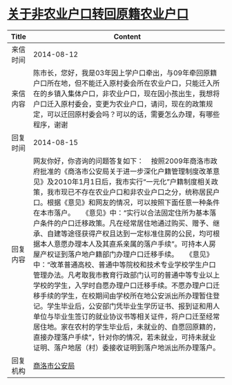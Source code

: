 # <a href="http://www.shangluo.gov.cn/zmhd/ldxxxx.jsp?urltype=leadermail.LeaderMailContentUrl&wbtreeid=1112&leadermailid=2651">关于非农业户口转回原籍农业户口</a>
| Title |                                                                                                                                                                                                                                                                    Content                                                                                                                                                                                                                                                                    |
|:-----:|-----------------------------------------------------------------------------------------------------------------------------------------------------------------------------------------------------------------------------------------------------------------------------------------------------------------------------------------------------------------------------------------------------------------------------------------------------------------------------------------------------------------------------------------------|
| 来信时间  | 2014-08-12                                                                                                                                                                                                                                                                                                                                                                                                                                                                                                                                    |
| 来信内容  | 陈市长，您好，我是03年因上学户口牵出，与09年牵回原籍户口所在地，但不能迁入原村委会所在农业户口，只能迁入所在的乡镇入集体户口，非农业户口，现在因小孩出生，我想将户口迁入原村委会，变更为农业户口，请问，现在的政策规定，可以迁回原村委会吗？可以的话，需要怎么办理，有哪些程序，谢谢                                                                                                                                                                                                                                                                                                                                                                                                  |
| 回复时间  | 2014-08-15                                                                                                                                                                                                                                                                                                                                                                                                                                                                                                                                    |
| 回复内容  | 网友你好，你咨询的问题答复如下：    按照2009年商洛市政府批准的《商洛市公安局关于进一步深化户籍管理制度改革意见》及2010年1月1日后，我市实行“一元化”户籍制度相关政策，我市现已不存在农业户口和非农业户口之分，统称居民户口。根据《意见》和网友的情况，可以按照下面任意一种条件在本市落户。    《意见》中：“实行以合法固定住所为基本落户条件的户口迁移政策。凡在经常居住地通过购买、赠予、继承、自建等途径获得产权且达到一定标准住房的公民，均可根据本人意愿办理本人及其直系亲属的落户手续”。可持本人房屋产权证到落户地户籍部门办理户口迁移手续。    《意见》中：“改革普通高校、普通中等院校和技术专业学校学生户口管理办法。凡考取我市教育行政部门认可的普通中等专业以上学校的学生，入学时自愿办理户口迁移手续。不愿办理户口迁移手续的学生，在校期间由学校所在地公安派出所办理暂住登记。学生毕业后，公安部门凭毕业生学历证书、报到证和用人单位与毕业生签订的就业协议书等相关证件，将户口迁至经常居住地。家在农村的学生毕业后，未就业的、自愿回原籍的，直接办理落户手续”，针对你的情况，若未就业，可持未就业证明、落户地居（村）委接收证明到落户地派出所办理落户。 |
| 回复机构  | <a href="../../category/agencies/商洛市公安局.md">商洛市公安局</a>                                                                                                                                                                                                                                                                                                                                                                                                                                                                                        |